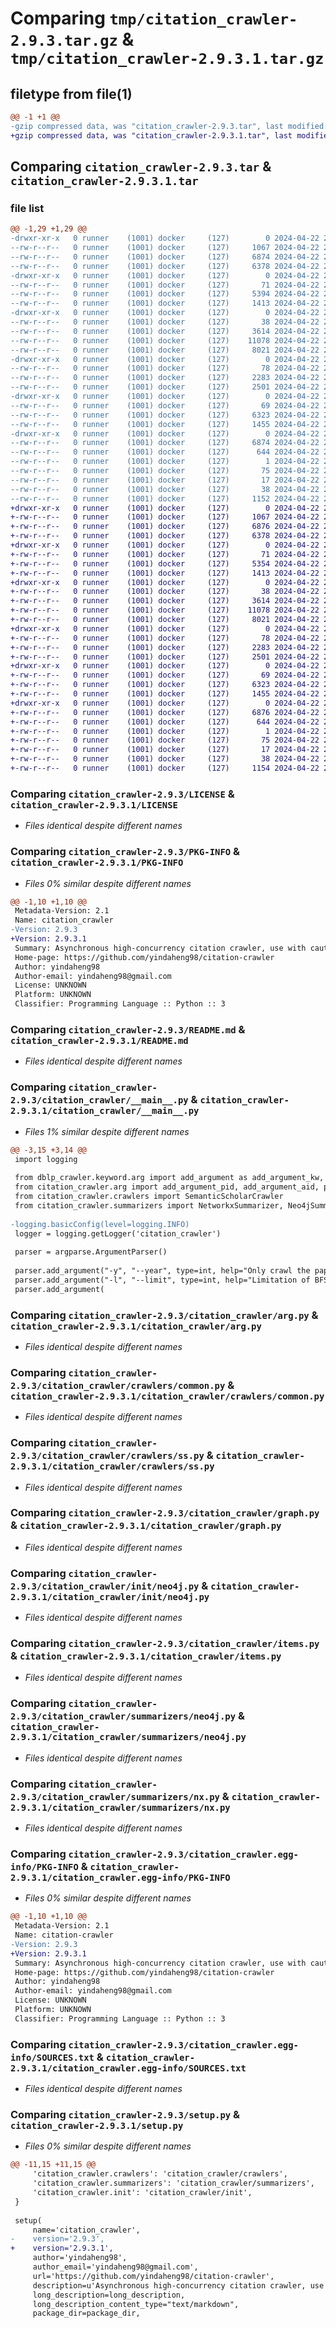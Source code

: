 # Comparing `tmp/citation_crawler-2.9.3.tar.gz` & `tmp/citation_crawler-2.9.3.1.tar.gz`

## filetype from file(1)

```diff
@@ -1 +1 @@
-gzip compressed data, was "citation_crawler-2.9.3.tar", last modified: Mon Apr 22 23:16:55 2024, max compression
+gzip compressed data, was "citation_crawler-2.9.3.1.tar", last modified: Mon Apr 22 23:22:31 2024, max compression
```

## Comparing `citation_crawler-2.9.3.tar` & `citation_crawler-2.9.3.1.tar`

### file list

```diff
@@ -1,29 +1,29 @@
-drwxr-xr-x   0 runner    (1001) docker     (127)        0 2024-04-22 23:16:55.575324 citation_crawler-2.9.3/
--rw-r--r--   0 runner    (1001) docker     (127)     1067 2024-04-22 23:16:44.000000 citation_crawler-2.9.3/LICENSE
--rw-r--r--   0 runner    (1001) docker     (127)     6874 2024-04-22 23:16:55.575324 citation_crawler-2.9.3/PKG-INFO
--rw-r--r--   0 runner    (1001) docker     (127)     6378 2024-04-22 23:16:44.000000 citation_crawler-2.9.3/README.md
-drwxr-xr-x   0 runner    (1001) docker     (127)        0 2024-04-22 23:16:55.571324 citation_crawler-2.9.3/citation_crawler/
--rw-r--r--   0 runner    (1001) docker     (127)       71 2024-04-22 23:16:44.000000 citation_crawler-2.9.3/citation_crawler/__init__.py
--rw-r--r--   0 runner    (1001) docker     (127)     5394 2024-04-22 23:16:44.000000 citation_crawler-2.9.3/citation_crawler/__main__.py
--rw-r--r--   0 runner    (1001) docker     (127)     1413 2024-04-22 23:16:44.000000 citation_crawler-2.9.3/citation_crawler/arg.py
-drwxr-xr-x   0 runner    (1001) docker     (127)        0 2024-04-22 23:16:55.571324 citation_crawler-2.9.3/citation_crawler/crawlers/
--rw-r--r--   0 runner    (1001) docker     (127)       38 2024-04-22 23:16:44.000000 citation_crawler-2.9.3/citation_crawler/crawlers/__init__.py
--rw-r--r--   0 runner    (1001) docker     (127)     3614 2024-04-22 23:16:44.000000 citation_crawler-2.9.3/citation_crawler/crawlers/common.py
--rw-r--r--   0 runner    (1001) docker     (127)    11078 2024-04-22 23:16:44.000000 citation_crawler-2.9.3/citation_crawler/crawlers/ss.py
--rw-r--r--   0 runner    (1001) docker     (127)     8021 2024-04-22 23:16:44.000000 citation_crawler-2.9.3/citation_crawler/graph.py
-drwxr-xr-x   0 runner    (1001) docker     (127)        0 2024-04-22 23:16:55.571324 citation_crawler-2.9.3/citation_crawler/init/
--rw-r--r--   0 runner    (1001) docker     (127)       78 2024-04-22 23:16:44.000000 citation_crawler-2.9.3/citation_crawler/init/__init__.py
--rw-r--r--   0 runner    (1001) docker     (127)     2283 2024-04-22 23:16:44.000000 citation_crawler-2.9.3/citation_crawler/init/neo4j.py
--rw-r--r--   0 runner    (1001) docker     (127)     2501 2024-04-22 23:16:44.000000 citation_crawler-2.9.3/citation_crawler/items.py
-drwxr-xr-x   0 runner    (1001) docker     (127)        0 2024-04-22 23:16:55.571324 citation_crawler-2.9.3/citation_crawler/summarizers/
--rw-r--r--   0 runner    (1001) docker     (127)       69 2024-04-22 23:16:44.000000 citation_crawler-2.9.3/citation_crawler/summarizers/__init__.py
--rw-r--r--   0 runner    (1001) docker     (127)     6323 2024-04-22 23:16:44.000000 citation_crawler-2.9.3/citation_crawler/summarizers/neo4j.py
--rw-r--r--   0 runner    (1001) docker     (127)     1455 2024-04-22 23:16:44.000000 citation_crawler-2.9.3/citation_crawler/summarizers/nx.py
-drwxr-xr-x   0 runner    (1001) docker     (127)        0 2024-04-22 23:16:55.571324 citation_crawler-2.9.3/citation_crawler.egg-info/
--rw-r--r--   0 runner    (1001) docker     (127)     6874 2024-04-22 23:16:55.000000 citation_crawler-2.9.3/citation_crawler.egg-info/PKG-INFO
--rw-r--r--   0 runner    (1001) docker     (127)      644 2024-04-22 23:16:55.000000 citation_crawler-2.9.3/citation_crawler.egg-info/SOURCES.txt
--rw-r--r--   0 runner    (1001) docker     (127)        1 2024-04-22 23:16:55.000000 citation_crawler-2.9.3/citation_crawler.egg-info/dependency_links.txt
--rw-r--r--   0 runner    (1001) docker     (127)       75 2024-04-22 23:16:55.000000 citation_crawler-2.9.3/citation_crawler.egg-info/requires.txt
--rw-r--r--   0 runner    (1001) docker     (127)       17 2024-04-22 23:16:55.000000 citation_crawler-2.9.3/citation_crawler.egg-info/top_level.txt
--rw-r--r--   0 runner    (1001) docker     (127)       38 2024-04-22 23:16:55.575324 citation_crawler-2.9.3/setup.cfg
--rw-r--r--   0 runner    (1001) docker     (127)     1152 2024-04-22 23:16:44.000000 citation_crawler-2.9.3/setup.py
+drwxr-xr-x   0 runner    (1001) docker     (127)        0 2024-04-22 23:22:31.813577 citation_crawler-2.9.3.1/
+-rw-r--r--   0 runner    (1001) docker     (127)     1067 2024-04-22 23:22:25.000000 citation_crawler-2.9.3.1/LICENSE
+-rw-r--r--   0 runner    (1001) docker     (127)     6876 2024-04-22 23:22:31.813577 citation_crawler-2.9.3.1/PKG-INFO
+-rw-r--r--   0 runner    (1001) docker     (127)     6378 2024-04-22 23:22:25.000000 citation_crawler-2.9.3.1/README.md
+drwxr-xr-x   0 runner    (1001) docker     (127)        0 2024-04-22 23:22:31.809577 citation_crawler-2.9.3.1/citation_crawler/
+-rw-r--r--   0 runner    (1001) docker     (127)       71 2024-04-22 23:22:25.000000 citation_crawler-2.9.3.1/citation_crawler/__init__.py
+-rw-r--r--   0 runner    (1001) docker     (127)     5354 2024-04-22 23:22:25.000000 citation_crawler-2.9.3.1/citation_crawler/__main__.py
+-rw-r--r--   0 runner    (1001) docker     (127)     1413 2024-04-22 23:22:25.000000 citation_crawler-2.9.3.1/citation_crawler/arg.py
+drwxr-xr-x   0 runner    (1001) docker     (127)        0 2024-04-22 23:22:31.813577 citation_crawler-2.9.3.1/citation_crawler/crawlers/
+-rw-r--r--   0 runner    (1001) docker     (127)       38 2024-04-22 23:22:25.000000 citation_crawler-2.9.3.1/citation_crawler/crawlers/__init__.py
+-rw-r--r--   0 runner    (1001) docker     (127)     3614 2024-04-22 23:22:25.000000 citation_crawler-2.9.3.1/citation_crawler/crawlers/common.py
+-rw-r--r--   0 runner    (1001) docker     (127)    11078 2024-04-22 23:22:25.000000 citation_crawler-2.9.3.1/citation_crawler/crawlers/ss.py
+-rw-r--r--   0 runner    (1001) docker     (127)     8021 2024-04-22 23:22:25.000000 citation_crawler-2.9.3.1/citation_crawler/graph.py
+drwxr-xr-x   0 runner    (1001) docker     (127)        0 2024-04-22 23:22:31.813577 citation_crawler-2.9.3.1/citation_crawler/init/
+-rw-r--r--   0 runner    (1001) docker     (127)       78 2024-04-22 23:22:25.000000 citation_crawler-2.9.3.1/citation_crawler/init/__init__.py
+-rw-r--r--   0 runner    (1001) docker     (127)     2283 2024-04-22 23:22:25.000000 citation_crawler-2.9.3.1/citation_crawler/init/neo4j.py
+-rw-r--r--   0 runner    (1001) docker     (127)     2501 2024-04-22 23:22:25.000000 citation_crawler-2.9.3.1/citation_crawler/items.py
+drwxr-xr-x   0 runner    (1001) docker     (127)        0 2024-04-22 23:22:31.813577 citation_crawler-2.9.3.1/citation_crawler/summarizers/
+-rw-r--r--   0 runner    (1001) docker     (127)       69 2024-04-22 23:22:25.000000 citation_crawler-2.9.3.1/citation_crawler/summarizers/__init__.py
+-rw-r--r--   0 runner    (1001) docker     (127)     6323 2024-04-22 23:22:25.000000 citation_crawler-2.9.3.1/citation_crawler/summarizers/neo4j.py
+-rw-r--r--   0 runner    (1001) docker     (127)     1455 2024-04-22 23:22:25.000000 citation_crawler-2.9.3.1/citation_crawler/summarizers/nx.py
+drwxr-xr-x   0 runner    (1001) docker     (127)        0 2024-04-22 23:22:31.813577 citation_crawler-2.9.3.1/citation_crawler.egg-info/
+-rw-r--r--   0 runner    (1001) docker     (127)     6876 2024-04-22 23:22:31.000000 citation_crawler-2.9.3.1/citation_crawler.egg-info/PKG-INFO
+-rw-r--r--   0 runner    (1001) docker     (127)      644 2024-04-22 23:22:31.000000 citation_crawler-2.9.3.1/citation_crawler.egg-info/SOURCES.txt
+-rw-r--r--   0 runner    (1001) docker     (127)        1 2024-04-22 23:22:31.000000 citation_crawler-2.9.3.1/citation_crawler.egg-info/dependency_links.txt
+-rw-r--r--   0 runner    (1001) docker     (127)       75 2024-04-22 23:22:31.000000 citation_crawler-2.9.3.1/citation_crawler.egg-info/requires.txt
+-rw-r--r--   0 runner    (1001) docker     (127)       17 2024-04-22 23:22:31.000000 citation_crawler-2.9.3.1/citation_crawler.egg-info/top_level.txt
+-rw-r--r--   0 runner    (1001) docker     (127)       38 2024-04-22 23:22:31.813577 citation_crawler-2.9.3.1/setup.cfg
+-rw-r--r--   0 runner    (1001) docker     (127)     1154 2024-04-22 23:22:25.000000 citation_crawler-2.9.3.1/setup.py
```

### Comparing `citation_crawler-2.9.3/LICENSE` & `citation_crawler-2.9.3.1/LICENSE`

 * *Files identical despite different names*

### Comparing `citation_crawler-2.9.3/PKG-INFO` & `citation_crawler-2.9.3.1/PKG-INFO`

 * *Files 0% similar despite different names*

```diff
@@ -1,10 +1,10 @@
 Metadata-Version: 2.1
 Name: citation_crawler
-Version: 2.9.3
+Version: 2.9.3.1
 Summary: Asynchronous high-concurrency citation crawler, use with caution!
 Home-page: https://github.com/yindaheng98/citation-crawler
 Author: yindaheng98
 Author-email: yindaheng98@gmail.com
 License: UNKNOWN
 Platform: UNKNOWN
 Classifier: Programming Language :: Python :: 3
```

### Comparing `citation_crawler-2.9.3/README.md` & `citation_crawler-2.9.3.1/README.md`

 * *Files identical despite different names*

### Comparing `citation_crawler-2.9.3/citation_crawler/__main__.py` & `citation_crawler-2.9.3.1/citation_crawler/__main__.py`

 * *Files 1% similar despite different names*

```diff
@@ -3,15 +3,14 @@
 import logging
 
 from dblp_crawler.keyword.arg import add_argument as add_argument_kw, parse_args as parse_args_kw
 from citation_crawler.arg import add_argument_pid, add_argument_aid, parse_args_pid_author
 from citation_crawler.crawlers import SemanticScholarCrawler
 from citation_crawler.summarizers import NetworkxSummarizer, Neo4jSummarizer
 
-logging.basicConfig(level=logging.INFO)
 logger = logging.getLogger('citation_crawler')
 
 parser = argparse.ArgumentParser()
 
 parser.add_argument("-y", "--year", type=int, help="Only crawl the paper after the specified year.", default=2000)
 parser.add_argument("-l", "--limit", type=int, help="Limitation of BFS depth.", default=-1)
 parser.add_argument(
```

### Comparing `citation_crawler-2.9.3/citation_crawler/arg.py` & `citation_crawler-2.9.3.1/citation_crawler/arg.py`

 * *Files identical despite different names*

### Comparing `citation_crawler-2.9.3/citation_crawler/crawlers/common.py` & `citation_crawler-2.9.3.1/citation_crawler/crawlers/common.py`

 * *Files identical despite different names*

### Comparing `citation_crawler-2.9.3/citation_crawler/crawlers/ss.py` & `citation_crawler-2.9.3.1/citation_crawler/crawlers/ss.py`

 * *Files identical despite different names*

### Comparing `citation_crawler-2.9.3/citation_crawler/graph.py` & `citation_crawler-2.9.3.1/citation_crawler/graph.py`

 * *Files identical despite different names*

### Comparing `citation_crawler-2.9.3/citation_crawler/init/neo4j.py` & `citation_crawler-2.9.3.1/citation_crawler/init/neo4j.py`

 * *Files identical despite different names*

### Comparing `citation_crawler-2.9.3/citation_crawler/items.py` & `citation_crawler-2.9.3.1/citation_crawler/items.py`

 * *Files identical despite different names*

### Comparing `citation_crawler-2.9.3/citation_crawler/summarizers/neo4j.py` & `citation_crawler-2.9.3.1/citation_crawler/summarizers/neo4j.py`

 * *Files identical despite different names*

### Comparing `citation_crawler-2.9.3/citation_crawler/summarizers/nx.py` & `citation_crawler-2.9.3.1/citation_crawler/summarizers/nx.py`

 * *Files identical despite different names*

### Comparing `citation_crawler-2.9.3/citation_crawler.egg-info/PKG-INFO` & `citation_crawler-2.9.3.1/citation_crawler.egg-info/PKG-INFO`

 * *Files 0% similar despite different names*

```diff
@@ -1,10 +1,10 @@
 Metadata-Version: 2.1
 Name: citation-crawler
-Version: 2.9.3
+Version: 2.9.3.1
 Summary: Asynchronous high-concurrency citation crawler, use with caution!
 Home-page: https://github.com/yindaheng98/citation-crawler
 Author: yindaheng98
 Author-email: yindaheng98@gmail.com
 License: UNKNOWN
 Platform: UNKNOWN
 Classifier: Programming Language :: Python :: 3
```

### Comparing `citation_crawler-2.9.3/citation_crawler.egg-info/SOURCES.txt` & `citation_crawler-2.9.3.1/citation_crawler.egg-info/SOURCES.txt`

 * *Files identical despite different names*

### Comparing `citation_crawler-2.9.3/setup.py` & `citation_crawler-2.9.3.1/setup.py`

 * *Files 0% similar despite different names*

```diff
@@ -11,15 +11,15 @@
     'citation_crawler.crawlers': 'citation_crawler/crawlers',
     'citation_crawler.summarizers': 'citation_crawler/summarizers',
     'citation_crawler.init': 'citation_crawler/init',
 }
 
 setup(
     name='citation_crawler',
-    version='2.9.3',
+    version='2.9.3.1',
     author='yindaheng98',
     author_email='yindaheng98@gmail.com',
     url='https://github.com/yindaheng98/citation-crawler',
     description=u'Asynchronous high-concurrency citation crawler, use with caution!',
     long_description=long_description,
     long_description_content_type="text/markdown",
     package_dir=package_dir,
```


